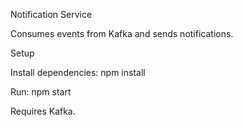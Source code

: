 Notification Service

Consumes events from Kafka and sends notifications.

Setup





Install dependencies: npm install



Run: npm start



Requires Kafka.
